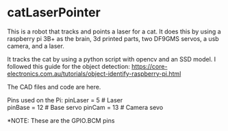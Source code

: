 # catLaserPointer
This is a robot that tracks and points a laser for a cat.
It does this by using a raspberry pi 3B+ as the brain, 3d printed parts, two DF9GMS servos, a usb camera, and a laser.

It tracks the cat by using a python script with opencv and an SSD model. 
I followed this guide for the object detection: https://core-electronics.com.au/tutorials/object-identify-raspberry-pi.html 

The CAD files and code are here. 

Pins used on the Pi: 
pinLaser = 5    # Laser     
pinBase = 12    # Base servo
pinCam = 13     # Camera sevo

*NOTE: These are the GPIO.BCM pins
